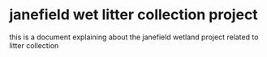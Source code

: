 # janefield wet litter collection project


this is a document explaining about the janefield wetland project related to litter collection
